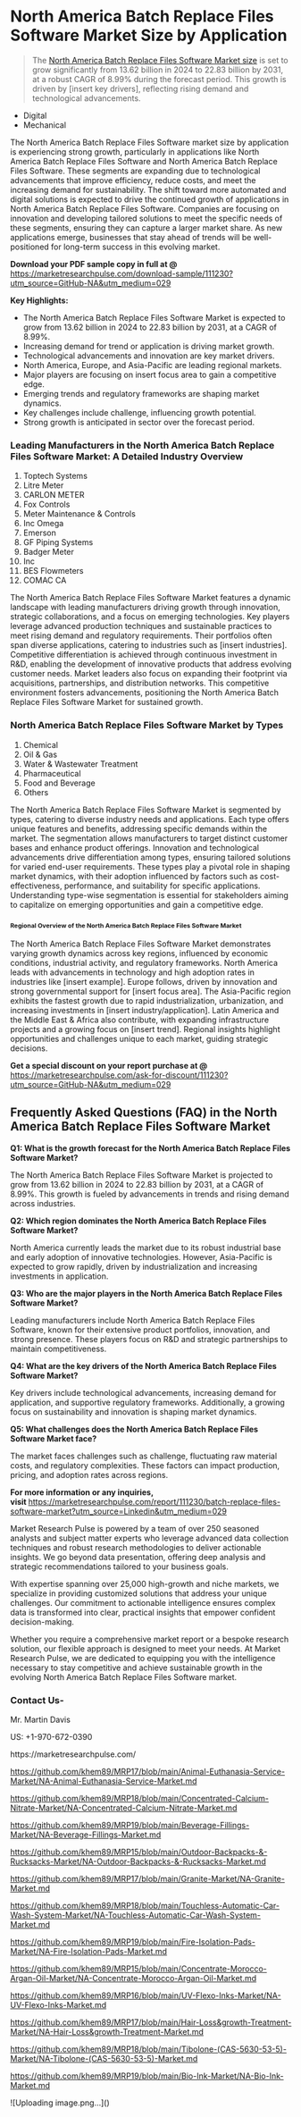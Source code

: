 <h1>North America Batch Replace Files Software Market&nbsp;Size by Application</h1><blockquote><p>The <a href="https://marketresearchpulse.com/download-sample/111230?utm_source=GitHub-NA&amp;utm_medium=029">North America Batch Replace Files Software Market size</a> is set to grow significantly from 13.62 billion in 2024 to 22.83 billion by 2031, at a robust CAGR of 8.99% during the forecast period. This growth is driven by [insert key drivers], reflecting rising demand and technological advancements.</p></blockquote><ul><li>Digital<li> Mechanical</li></ul><p>The North America Batch Replace Files Software market size by application is experiencing strong growth, particularly in applications like North America Batch Replace Files Software and North America Batch Replace Files Software. These segments are expanding due to technological advancements that improve efficiency, reduce costs, and meet the increasing demand for sustainability. The shift toward more automated and digital solutions is expected to drive the continued growth of applications in North America Batch Replace Files Software. Companies are focusing on innovation and developing tailored solutions to meet the specific needs of these segments, ensuring they can capture a larger market share. As new applications emerge, businesses that stay ahead of trends will be well-positioned for long-term success in this evolving market.</p><p><strong>Download your PDF sample copy in full at @ </strong><a href="https://marketresearchpulse.com/download-sample/111230?utm_source=GitHub-NA&amp;utm_medium=029">https://marketresearchpulse.com/download-sample/111230?utm_source=GitHub-NA&amp;utm_medium=029</a></p><p><strong>Key Highlights: </strong></p><ul><li>The North America Batch Replace Files Software Market is expected to grow from 13.62 billion in 2024 to 22.83 billion by 2031, at a CAGR of 8.99%.</li><li>Increasing demand for trend or application is driving market growth.</li><li>Technological advancements and innovation are key market drivers.</li><li>North America, Europe, and Asia-Pacific are leading regional markets.</li><li>Major players are focusing on insert focus area to gain a competitive edge.</li><li>Emerging trends and regulatory frameworks are shaping market dynamics.</li><li>Key challenges include challenge, influencing growth potential.</li><li>Strong growth is anticipated in sector over the forecast period.</li></ul><h3>Leading Manufacturers in the North America Batch Replace Files Software Market: A Detailed Industry Overview</h3><ol><li>Toptech Systems</li><li>Litre Meter</li><li>CARLON METER</li><li>Fox Controls</li><li>Meter Maintenance & Controls</li><li>Inc Omega</li><li>Emerson</li><li>GF Piping Systems</li><li>Badger Meter</li><li>Inc</li><li>BES Flowmeters</li><li>COMAC CA</li></ol><div class="flex max-w-full flex-col flex-grow"><div class="min-h-8 text-message flex w-full flex-col items-end gap-2 whitespace-normal break-words [.text-message+&amp;]:mt-5" dir="auto" data-message-author-role="assistant" data-message-id="fd8432e4-4910-450d-b182-61b7bfb0a01f" data-message-model-slug="gpt-4o"><div class="flex w-full flex-col gap-1 empty:hidden first:pt-[3px]"><div class="markdown prose w-full break-words dark:prose-invert light"><p>The North America Batch Replace Files Software Market features a dynamic landscape with leading manufacturers driving growth through innovation, strategic collaborations, and a focus on emerging technologies. Key players leverage advanced production techniques and sustainable practices to meet rising demand and regulatory requirements. Their portfolios often span diverse applications, catering to industries such as [insert industries]. Competitive differentiation is achieved through continuous investment in R&amp;D, enabling the development of innovative products that address evolving customer needs. Market leaders also focus on expanding their footprint via acquisitions, partnerships, and distribution networks. This competitive environment fosters advancements, positioning the North America Batch Replace Files Software Market for sustained growth.</p></div></div></div></div><h3>North America Batch Replace Files Software Market by Types</h3><ol><li>Chemical<li> Oil & Gas<li> Water & Wastewater Treatment<li> Pharmaceutical<li> Food and Beverage<li> Others</li></ol><div class="flex max-w-full flex-col flex-grow"><div class="min-h-8 text-message flex w-full flex-col items-end gap-2 whitespace-normal break-words [.text-message+&amp;]:mt-5" dir="auto" data-message-author-role="assistant" data-message-id="084470be-0bb7-4664-bddf-5156b4f41249" data-message-model-slug="gpt-4o-mini"><div class="flex w-full flex-col gap-1 empty:hidden first:pt-[3px]"><div class="markdown prose w-full break-words dark:prose-invert light"><p>The North America Batch Replace Files Software Market is segmented by types, catering to diverse industry needs and applications. Each type offers unique features and benefits, addressing specific demands within the market. The segmentation allows manufacturers to target distinct customer bases and enhance product offerings. Innovation and technological advancements drive differentiation among types, ensuring tailored solutions for varied end-user requirements. These types play a pivotal role in shaping market dynamics, with their adoption influenced by factors such as cost-effectiveness, performance, and suitability for specific applications. Understanding type-wise segmentation is essential for stakeholders aiming to capitalize on emerging opportunities and gain a competitive edge.</p></div></div></div></div><h3><span style="font-size: 11px;">Regional Overview of the North America Batch Replace Files Software Market</span></h3><div class="flex max-w-full flex-col flex-grow"><div class="min-h-8 text-message flex w-full flex-col items-end gap-2 whitespace-normal break-words [.text-message+&amp;]:mt-5" dir="auto" data-message-author-role="assistant" data-message-id="e9038762-ce64-4e30-91c9-9bd413514231" data-message-model-slug="gpt-4o-mini"><div class="flex w-full flex-col gap-1 empty:hidden first:pt-[3px]"><div class="markdown prose w-full break-words dark:prose-invert light"><p>The North America Batch Replace Files Software Market demonstrates varying growth dynamics across key regions, influenced by economic conditions, industrial activity, and regulatory frameworks. North America leads with advancements in technology and high adoption rates in industries like [insert example]. Europe follows, driven by innovation and strong governmental support for [insert focus area]. The Asia-Pacific region exhibits the fastest growth due to rapid industrialization, urbanization, and increasing investments in [insert industry/application]. Latin America and the Middle East &amp; Africa also contribute, with expanding infrastructure projects and a growing focus on [insert trend]. Regional insights highlight opportunities and challenges unique to each market, guiding strategic decisions.</p></div></div></div></div><p><strong>Get a special discount on your report purchase at @ </strong><a href="https://marketresearchpulse.com/ask-for-discount/111230?utm_source=GitHub-NA&amp;utm_medium=029">https://marketresearchpulse.com/ask-for-discount/111230?utm_source=GitHub-NA&amp;utm_medium=029</a></p><h2>Frequently Asked Questions (FAQ) in the North America Batch Replace Files Software Market</h2><p><strong>Q1: What is the growth forecast for the North America Batch Replace Files Software Market?</strong></p><p>The North America Batch Replace Files Software Market is projected to grow from 13.62 billion in 2024 to 22.83 billion by 2031, at a CAGR of 8.99%. This growth is fueled by advancements in trends and rising demand across industries.</p><p><strong>Q2: Which region dominates the North America Batch Replace Files Software Market?</strong></p><p>North America currently leads the market due to its robust industrial base and early adoption of innovative technologies. However, Asia-Pacific is expected to grow rapidly, driven by industrialization and increasing investments in application.</p><p><strong>Q3: Who are the major players in the North America Batch Replace Files Software Market?</strong></p><p>Leading manufacturers include North America Batch Replace Files Software, known for their extensive product portfolios, innovation, and strong presence. These players focus on R&amp;D and strategic partnerships to maintain competitiveness.</p><p><strong>Q4: What are the key drivers of the North America Batch Replace Files Software Market?</strong></p><p>Key drivers include technological advancements, increasing demand for application, and supportive regulatory frameworks. Additionally, a growing focus on sustainability and innovation is shaping market dynamics.</p><p><strong>Q5: What challenges does the North America Batch Replace Files Software Market face?</strong></p><p>The market faces challenges such as challenge, fluctuating raw material costs, and regulatory complexities. These factors can impact production, pricing, and adoption rates across regions.</p><p><strong>For more information or any inquiries, visit&nbsp;</strong><a href="https://marketresearchpulse.com/report/111230/batch-replace-files-software-market?utm_source=Linkedin&utm_medium=029">https://marketresearchpulse.com/report/111230/batch-replace-files-software-market?utm_source=Linkedin&utm_medium=029</a></p><p>Market Research Pulse is powered by a team of over 250 seasoned analysts and subject matter experts who leverage advanced data collection techniques and robust research methodologies to deliver actionable insights. We go beyond data presentation, offering deep analysis and strategic recommendations tailored to your business goals.</p><p>With expertise spanning over 25,000 high-growth and niche markets, we specialize in providing customized solutions that address your unique challenges. Our commitment to actionable intelligence ensures complex data is transformed into clear, practical insights that empower confident decision-making.</p><p>Whether you require a comprehensive market report or a bespoke research solution, our flexible approach is designed to meet your needs. At Market Research Pulse, we are dedicated to equipping you with the intelligence necessary to stay competitive and achieve sustainable growth in the evolving North America Batch Replace Files Software market.</p><h3><strong>Contact Us-</strong></h3><p>Mr. Martin Davis</p><p>US: +1-970-672-0390</p><p>https://marketresearchpulse.com/</p><p><a href="https://github.com/khem89/MRP17/blob/main/Animal-Euthanasia-Service-Market/NA-Animal-Euthanasia-Service-Market.md">https://github.com/khem89/MRP17/blob/main/Animal-Euthanasia-Service-Market/NA-Animal-Euthanasia-Service-Market.md</a></p><p><a href="https://github.com/khem89/MRP18/blob/main/Concentrated-Calcium-Nitrate-Market/NA-Concentrated-Calcium-Nitrate-Market.md">https://github.com/khem89/MRP18/blob/main/Concentrated-Calcium-Nitrate-Market/NA-Concentrated-Calcium-Nitrate-Market.md</a></p><p><a href="https://github.com/khem89/MRP19/blob/main/Beverage-Fillings-Market/NA-Beverage-Fillings-Market.md">https://github.com/khem89/MRP19/blob/main/Beverage-Fillings-Market/NA-Beverage-Fillings-Market.md</a></p><p><a href="https://github.com/khem89/MRP15/blob/main/Outdoor-Backpacks-&-Rucksacks-Market/NA-Outdoor-Backpacks-&-Rucksacks-Market.md">https://github.com/khem89/MRP15/blob/main/Outdoor-Backpacks-&-Rucksacks-Market/NA-Outdoor-Backpacks-&-Rucksacks-Market.md</a></p><p><a href="https://github.com/khem89/MRP17/blob/main/Granite-Market/NA-Granite-Market.md">https://github.com/khem89/MRP17/blob/main/Granite-Market/NA-Granite-Market.md</a></p><p><a href="https://github.com/khem89/MRP18/blob/main/Touchless-Automatic-Car-Wash-System-Market/NA-Touchless-Automatic-Car-Wash-System-Market.md">https://github.com/khem89/MRP18/blob/main/Touchless-Automatic-Car-Wash-System-Market/NA-Touchless-Automatic-Car-Wash-System-Market.md</a></p><p><a href="https://github.com/khem89/MRP19/blob/main/Fire-Isolation-Pads-Market/NA-Fire-Isolation-Pads-Market.md">https://github.com/khem89/MRP19/blob/main/Fire-Isolation-Pads-Market/NA-Fire-Isolation-Pads-Market.md</a></p><p><a href="https://github.com/khem89/MRP15/blob/main/Concentrate-Morocco-Argan-Oil-Market/NA-Concentrate-Morocco-Argan-Oil-Market.md">https://github.com/khem89/MRP15/blob/main/Concentrate-Morocco-Argan-Oil-Market/NA-Concentrate-Morocco-Argan-Oil-Market.md</a></p><p><a href="https://github.com/khem89/MRP16/blob/main/UV-Flexo-Inks-Market/NA-UV-Flexo-Inks-Market.md">https://github.com/khem89/MRP16/blob/main/UV-Flexo-Inks-Market/NA-UV-Flexo-Inks-Market.md</a></p><p><a href="https://github.com/khem89/MRP17/blob/main/Hair-Loss&growth-Treatment-Market/NA-Hair-Loss&growth-Treatment-Market.md">https://github.com/khem89/MRP17/blob/main/Hair-Loss&growth-Treatment-Market/NA-Hair-Loss&growth-Treatment-Market.md</a></p><p><a href="https://github.com/khem89/MRP18/blob/main/Tibolone-(CAS-5630-53-5)-Market/NA-Tibolone-(CAS-5630-53-5)-Market.md">https://github.com/khem89/MRP18/blob/main/Tibolone-(CAS-5630-53-5)-Market/NA-Tibolone-(CAS-5630-53-5)-Market.md</a></p><p><a href="https://github.com/khem89/MRP19/blob/main/Bio-Ink-Market/NA-Bio-Ink-Market.md">https://github.com/khem89/MRP19/blob/main/Bio-Ink-Market/NA-Bio-Ink-Market.md</a></p>
![Uploading image.png…]()
